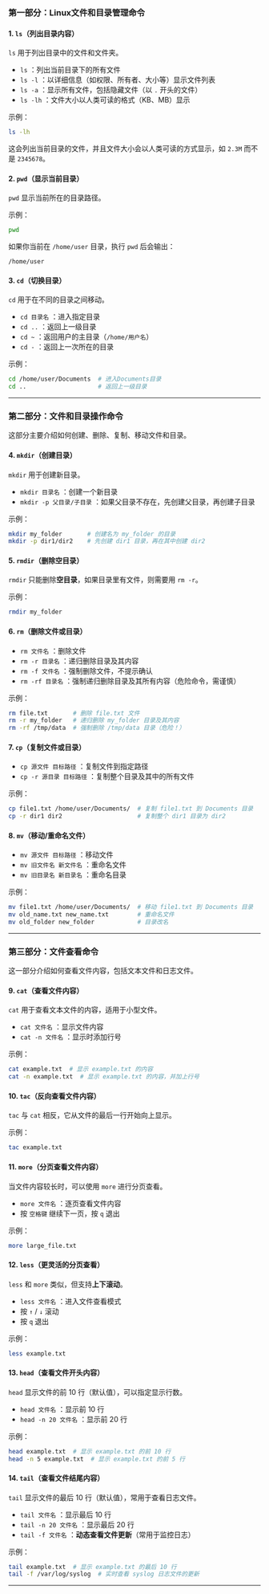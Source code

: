 ### **第一部分：Linux文件和目录管理命令**

#### **1. `ls`（列出目录内容）**
`ls` 用于列出目录中的文件和文件夹。

- `ls` ：列出当前目录下的所有文件
- `ls -l` ：以详细信息（如权限、所有者、大小等）显示文件列表
- `ls -a` ：显示所有文件，包括隐藏文件（以 `.` 开头的文件）
- `ls -lh` ：文件大小以人类可读的格式（KB、MB）显示

示例：
```bash
ls -lh
```
这会列出当前目录的文件，并且文件大小会以人类可读的方式显示，如 `2.3M` 而不是 `2345678`。

#### **2. `pwd`（显示当前目录）**
`pwd` 显示当前所在的目录路径。

示例：
```bash
pwd
```
如果你当前在 `/home/user` 目录，执行 `pwd` 后会输出：
```
/home/user
```

#### **3. `cd`（切换目录）**
`cd` 用于在不同的目录之间移动。

- `cd 目录名` ：进入指定目录
- `cd ..` ：返回上一级目录
- `cd ~` ：返回用户的主目录（`/home/用户名`）
- `cd -` ：返回上一次所在的目录

示例：
```bash
cd /home/user/Documents  # 进入Documents目录
cd ..                    # 返回上一级目录
```

---

### **第二部分：文件和目录操作命令**
这部分主要介绍如何创建、删除、复制、移动文件和目录。

#### **4. `mkdir`（创建目录）**
`mkdir` 用于创建新目录。

- `mkdir 目录名` ：创建一个新目录
- `mkdir -p 父目录/子目录` ：如果父目录不存在，先创建父目录，再创建子目录

示例：
```bash
mkdir my_folder       # 创建名为 my_folder 的目录
mkdir -p dir1/dir2    # 先创建 dir1 目录，再在其中创建 dir2
```

#### **5. `rmdir`（删除空目录）**
`rmdir` 只能删除**空目录**，如果目录里有文件，则需要用 `rm -r`。

示例：
```bash
rmdir my_folder
```

#### **6. `rm`（删除文件或目录）**
- `rm 文件名` ：删除文件
- `rm -r 目录名` ：递归删除目录及其内容
- `rm -f 文件名` ：强制删除文件，不提示确认
- `rm -rf 目录名` ：强制递归删除目录及其所有内容（危险命令，需谨慎）

示例：
```bash
rm file.txt       # 删除 file.txt 文件
rm -r my_folder   # 递归删除 my_folder 目录及其内容
rm -rf /tmp/data  # 强制删除 /tmp/data 目录（危险！）
```

#### **7. `cp`（复制文件或目录）**
- `cp 源文件 目标路径` ：复制文件到指定路径
- `cp -r 源目录 目标路径` ：复制整个目录及其中的所有文件

示例：
```bash
cp file1.txt /home/user/Documents/  # 复制 file1.txt 到 Documents 目录
cp -r dir1 dir2                     # 复制整个 dir1 目录为 dir2
```

#### **8. `mv`（移动/重命名文件）**
- `mv 源文件 目标路径` ：移动文件
- `mv 旧文件名 新文件名` ：重命名文件
- `mv 旧目录名 新目录名` ：重命名目录

示例：
```bash
mv file1.txt /home/user/Documents/  # 移动 file1.txt 到 Documents 目录
mv old_name.txt new_name.txt        # 重命名文件
mv old_folder new_folder            # 目录改名
```
---

### **第三部分：文件查看命令**
这一部分介绍如何查看文件内容，包括文本文件和日志文件。

#### **9. `cat`（查看文件内容）**
`cat` 用于查看文本文件的内容，适用于小型文件。

- `cat 文件名` ：显示文件内容
- `cat -n 文件名` ：显示时添加行号

示例：
```bash
cat example.txt  # 显示 example.txt 的内容
cat -n example.txt  # 显示 example.txt 的内容，并加上行号
```

#### **10. `tac`（反向查看文件内容）**
`tac` 与 `cat` 相反，它从文件的最后一行开始向上显示。

示例：
```bash
tac example.txt
```

#### **11. `more`（分页查看文件内容）**
当文件内容较长时，可以使用 `more` 进行分页查看。

- `more 文件名` ：逐页查看文件内容
- 按 `空格键` 继续下一页，按 `q` 退出

示例：
```bash
more large_file.txt
```

#### **12. `less`（更灵活的分页查看）**
`less` 和 `more` 类似，但支持**上下滚动**。

- `less 文件名` ：进入文件查看模式
- 按 `↑` / `↓` 滚动
- 按 `q` 退出

示例：
```bash
less example.txt
```

#### **13. `head`（查看文件开头内容）**
`head` 显示文件的前 10 行（默认值），可以指定显示行数。

- `head 文件名` ：显示前 10 行
- `head -n 20 文件名` ：显示前 20 行

示例：
```bash
head example.txt  # 显示 example.txt 的前 10 行
head -n 5 example.txt  # 显示 example.txt 的前 5 行
```

#### **14. `tail`（查看文件结尾内容）**
`tail` 显示文件的最后 10 行（默认值），常用于查看日志文件。

- `tail 文件名` ：显示最后 10 行
- `tail -n 20 文件名` ：显示最后 20 行
- `tail -f 文件名` ：**动态查看文件更新**（常用于监控日志）

示例：
```bash
tail example.txt  # 显示 example.txt 的最后 10 行
tail -f /var/log/syslog  # 实时查看 syslog 日志文件的更新
```

---
